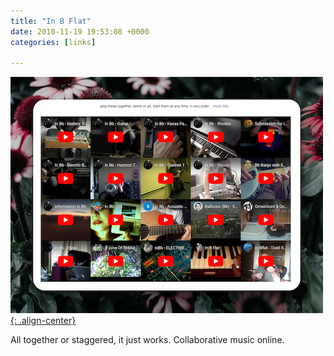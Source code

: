 ```yaml
---
title: "In B Flat"
date: 2010-11-19 19:53:08 +0000
categories: [links]

---
```

[![image-center](/assets/img/bflat.png){: .align-center}](http://www.inbflat.net/)

All together or staggered, it just works. Collaborative music online.
